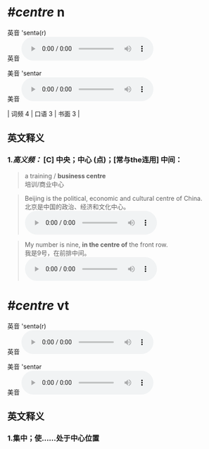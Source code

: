 # ***\#centre*** n
英音 'sentə(r)  
英音
<audio src="./media/centre-B.aac" controls="controls"></audio>

美音 'sentər  
美音
<audio src="./media/centre  .aac" controls="controls"></audio>



| 词频 4 | 口语 3 | 书面 3 |  

英文释义
---
### 1.*高义频：* **[C] 中央；中心 (点)；[常与the连用] 中间：**  

 > a training / **business centre**   
 > 培训/商业中心    

 > Beijing is the political, economic and cultural centre of China.   
 > 北京是中国的政治、经济和文化中心。    
<audio src="./media/1-centre  .aac" controls="controls"></audio>

 > My number is nine, **in the centre of** the front row.   
 > 我是9号，在前排中间。    
<audio src="./media/2-centre  .aac" controls="controls"></audio>


# ***\#centre*** vt
英音 'sentə(r)  
英音
<audio src="./media/centre-B.aac" controls="controls"></audio>

美音 'sentər  
美音
<audio src="./media/centre  .aac" controls="controls"></audio>



  

英文释义
---
### 1.**集中；使……处于中心位置**  


